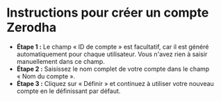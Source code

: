 # **Instructions pour créer un compte Zerodha**
- **Étape 1 :** Le champ « ID de compte » est facultatif, car il est généré automatiquement pour chaque utilisateur. Vous n'avez rien à saisir manuellement dans ce champ.
- **Étape 2 :** Saisissez le nom complet de votre compte dans le champ « Nom du compte ».
- **Étape 3 :** Cliquez sur « Définir » et continuez à utiliser votre nouveau compte en le définissant par défaut.